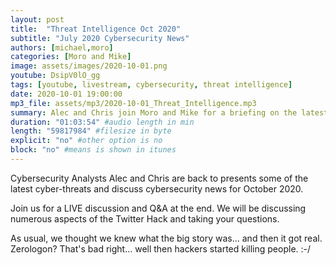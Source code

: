 ```yaml
---
layout: post
title:  "Threat Intelligence Oct 2020"
subtitle: "July 2020 Cybersecurity News"
authors: [michael,moro]
categories: [Moro and Mike]
image: assets/images/2020-10-01.png
youtube: DsipV0lO_gg
tags: [youtube, livestream, cybersecurity, threat intelligence]
date: 2020-10-01 19:00:00
mp3_file: assets/mp3/2020-10-01_Threat_Intelligence.mp3
summary: Alec and Chris join Moro and Mike for a briefing on the latest threats and cybersecurity news for October 2020
duration: "01:03:54" #audio length in min
length: "59817984" #filesize in byte
explicit: "no" #other option is no
block: "no" #means is shown in itunes
---
```

Cybersecurity Analysts Alec and Chris are back to presents some of the latest cyber-threats and discuss cybersecurity news for October 2020.

Join us for a LIVE discussion and Q&A at the end. We will be discussing numerous aspects of the Twitter Hack and taking your questions.

As usual, we thought we knew what the big story was... and then it got real. Zerologon? That's bad right... well then hackers started killing people. :-/
